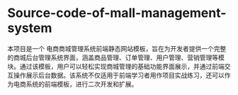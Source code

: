 # Source-code-of-mall-management-system
本项目是一个 电商商城管理系统前端静态网站模板，旨在为开发者提供一个完整的商城后台管理系统界面，涵盖商品管理、订单管理、用户管理、营销管理等模块。通过该模板，用户可以轻松实现商城管理的基础功能界面展示，并通过前端交互操作展示后台数据。该系统不仅适用于前端学习者用作项目实战练习，还可以作为电商系统的前端模板，进行二次开发和扩展。
